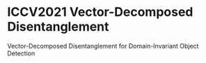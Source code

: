 # ICCV2021 Vector-Decomposed Disentanglement
Vector-Decomposed Disentanglement for Domain-Invariant Object Detection
